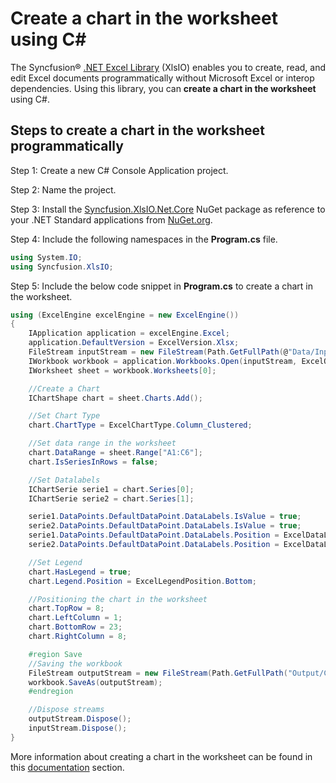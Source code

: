 # Create a chart in the worksheet using C#

The Syncfusion&reg; [.NET Excel Library](https://www.syncfusion.com/document-processing/excel-framework/net/excel-library) (XlsIO) enables you to create, read, and edit Excel documents programmatically without Microsoft Excel or interop dependencies. Using this library, you can **create a chart in the worksheet** using C#.

## Steps to create a chart in the worksheet programmatically

Step 1: Create a new C# Console Application project.

Step 2: Name the project.

Step 3: Install the [Syncfusion.XlsIO.Net.Core](https://www.nuget.org/packages/Syncfusion.XlsIO.Net.Core) NuGet package as reference to your .NET Standard applications from [NuGet.org](https://www.nuget.org).

Step 4: Include the following namespaces in the **Program.cs** file.
```csharp
using System.IO;
using Syncfusion.XlsIO;
```

Step 5: Include the below code snippet in **Program.cs** to create a chart in the worksheet.
```csharp
using (ExcelEngine excelEngine = new ExcelEngine())
{
	IApplication application = excelEngine.Excel;
	application.DefaultVersion = ExcelVersion.Xlsx;
	FileStream inputStream = new FileStream(Path.GetFullPath(@"Data/InputTemplate.xlsx"), FileMode.Open, FileAccess.Read);
	IWorkbook workbook = application.Workbooks.Open(inputStream, ExcelOpenType.Automatic);
	IWorksheet sheet = workbook.Worksheets[0];

	//Create a Chart
	IChartShape chart = sheet.Charts.Add();

	//Set Chart Type
	chart.ChartType = ExcelChartType.Column_Clustered;

	//Set data range in the worksheet
	chart.DataRange = sheet.Range["A1:C6"];
	chart.IsSeriesInRows = false;

	//Set Datalabels
	IChartSerie serie1 = chart.Series[0];
	IChartSerie serie2 = chart.Series[1];

	serie1.DataPoints.DefaultDataPoint.DataLabels.IsValue = true;
	serie2.DataPoints.DefaultDataPoint.DataLabels.IsValue = true;
	serie1.DataPoints.DefaultDataPoint.DataLabels.Position = ExcelDataLabelPosition.Outside;
	serie2.DataPoints.DefaultDataPoint.DataLabels.Position = ExcelDataLabelPosition.Outside;

	//Set Legend
	chart.HasLegend = true;
	chart.Legend.Position = ExcelLegendPosition.Bottom;

	//Positioning the chart in the worksheet
	chart.TopRow = 8;
	chart.LeftColumn = 1;
	chart.BottomRow = 23;
	chart.RightColumn = 8;

	#region Save
	//Saving the workbook
	FileStream outputStream = new FileStream(Path.GetFullPath("Output/Chart.xlsx"), FileMode.Create, FileAccess.Write);
	workbook.SaveAs(outputStream);
	#endregion

	//Dispose streams
	outputStream.Dispose();
	inputStream.Dispose();
}
```

More information about creating a chart in the worksheet can be found in this [documentation](https://help.syncfusion.com/document-processing/excel/excel-library/net/working-with-charts#creating-a-chart) section.